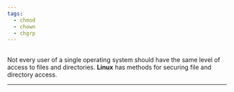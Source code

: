```yaml
---
tags:
  - chmod
  - chown
  - chgrp
---
```

## 

Not every user of a single operating system should have the same level of access to files and directories. **Linux** has methods for securing file and directory access.

---

